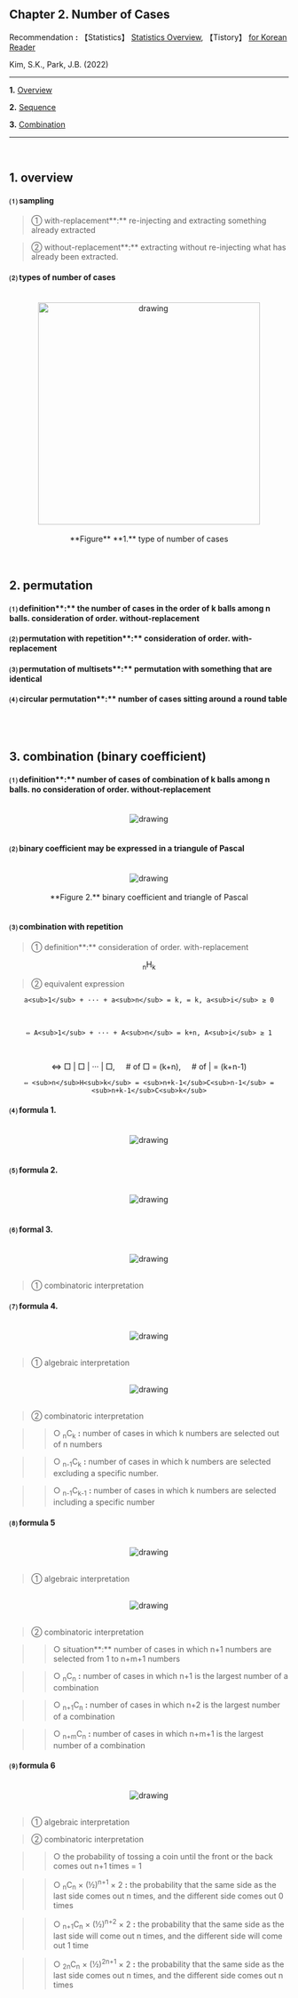 ## **Chapter 2. Number of Cases**

Recommendation **:** 【Statistics】 [Statistics Overview](https://jb243.github.io/1641-01-01-1641.html), 【Tistory】 [for Korean Reader](https://nate9389.tistory.com/1221)

Kim, S.K., Park, J.B. (2022)

---

**1.** [Overview](#1-overview)

**2.** [Sequence](#2-sequence)

**3.** [Combination](#3-combination)

---

<br>

## **1. overview**

#### ⑴ sampling

> ① with-replacement**:** re-injecting and extracting something already extracted

> ② without-replacement**:** extracting without re-injecting what has already been extracted.

#### ⑵ types of number of cases
<br>
<center>
<img src="https://user-images.githubusercontent.com/55747737/198045495-d7b26edb-21e3-4e9d-a3a9-1191e7185f61.png" alt="drawing" style="width:400px;"/>
</center>
<br>
<center>
**Figure** **1.** type of number of cases
</center>


<br>
<br>

## **2\. permutation**

#### ⑴ definition**:** the number of cases in the **order of k balls** among n balls. consideration of order. without-replacement

#### ⑵ permutation with repetition**:** consideration of order. with-replacement

#### ⑶ permutation of multisets**:** permutation with something that are identical

#### ⑷ circular permutation**:** number of cases sitting around a round table

<br>
<Br>

## **3.** **combination** (binary coefficient) 

#### ⑴ definition**:** number of cases of combination of k balls among n balls. no consideration of order. without-replacement

<br>
<center>
 <img src="https://user-images.githubusercontent.com/55747737/198055931-9b539714-270f-4ff3-af15-6b7584774ef1.png" alt="drawing"/>
</center>
<br>
  
#### ⑵ binary coefficient may be expressed in a triangule of Pascal
<br>
<center> 
 <img src="https://user-images.githubusercontent.com/55747737/198056083-8188f743-df65-47e3-becd-2de8efdc61d5.png" alt="drawing"/>
 </center>
<br>
 <center>   
**Figure 2.** binary coefficient and triangle of Pascal
 </center>
<br>
 
#### ⑶ combination with repetition

> ① definition**:** consideration of order. with-replacement

<center>
  <sub>n</sub>H<sub>k</sub>
  </center>
  
> ② equivalent expression

  <center>
  
    a<sub>1</sub> + ··· + a<sub>n</sub> = k, = k, a<sub>i</sub> ≥ 0
<br>
    
    ⇔ A<sub>1</sub> + ··· + A<sub>n</sub> = k+n, A<sub>i</sub> ≥ 1
<br>
    
⇔ □ | □ | ··· | □,     # of □ = (k+n),     \# of | = (k+n-1)
<br>
    
    ⇔ <sub>n</sub>H<sub>k</sub> = <sub>n+k-1</sub>C<sub>n-1</sub> = <sub>n+k-1</sub>C<sub>k</sub>
  </center>
    
#### ⑷ **formula 1.**

 <br>
 <center> 
 <img src="https://user-images.githubusercontent.com/55747737/198056356-983db516-c60a-426e-99c6-61b6514305f0.png" alt="drawing"/>
 </center>
<br> 
 
#### ⑸ **formula 2**.
<br>
 <center>
 <img src="https://user-images.githubusercontent.com/55747737/198056517-85fb7874-cc2f-4e82-adeb-afff999a7f45.png" alt="drawing"/>
 </center> 
<br> 
    
#### ⑹ **formal 3**.

<br>
 <center>
 <img src="https://user-images.githubusercontent.com/55747737/198056668-865b58cb-f423-40d9-81ed-82c9c05ee479.png" alt="drawing"/>
 </center> 
<br> 
 
> ① combinatoric interpretation

#### ⑺ **formula 4**.

 <br>
 <center>
 <img src="https://user-images.githubusercontent.com/55747737/198056773-48e8a98a-d086-4b36-8242-651c72617b6b.png" alt="drawing"/>
 </center> 
<br> 

  
> ① algebraic interpretation

  <br>
 <center>
 <img src="https://user-images.githubusercontent.com/55747737/198056842-cddb4b6f-a183-4c09-8264-f2c015c96874.png" alt="drawing"/>
 </center> 
<br> 

 
> ② combinatoric interpretation

  >> ○ <sub>n</sub>C<sub>k</sub> **:** number of cases in which k numbers are selected out of n numbers

  >> ○ <sub>n-1</sub>C<sub>k</sub> **:** number of cases in which k numbers are selected excluding a specific number.

  >> ○ <sub>n-1</sub>C<sub>k-1</sub> **:** number of cases in which k numbers are selected including a specific number 

#### ⑻ **formula 5**

   <br>
 <center>
 <img src="https://user-images.githubusercontent.com/55747737/198057020-f277d32b-a4d8-496a-9888-5901848d0c40.png" alt="drawing"/>
 </center> 
<br> 

    
> ① algebraic interpretation

   <br>
 <center>
 <img src="https://user-images.githubusercontent.com/55747737/198057113-bf7cbba4-7048-42e9-b8aa-212549988f56.png" alt="drawing"/>
 </center> 
<br> 
  
> ② combinatoric interpretation 

>> ○ situation**:** number of cases in which n+1 numbers are selected from 1 to n+m+1 numbers 

  >> ○ <sub>n</sub>C<sub>n</sub> **:** number of cases in which n+1 is the largest number of a combination

  >> ○ <sub>n+1</sub>C<sub>n</sub> **:** number of cases in which n+2 is the largest number of a combination 

  >> ○ <sub>n+m</sub>C<sub>n</sub> **:** number of cases in which n+m+1 is the largest number of a combination 

#### ⑼ **formula 6**
 
   <br>
 <center>
 <img src="https://user-images.githubusercontent.com/55747737/198057237-8a676fbe-0131-4bb8-a13e-c043672e0d9f.png" alt="drawing"/>
 </center> 
<br> 
    
> ① algebraic interpretation

> ② combinatoric interpretation

>> ○ the probability of tossing a coin until the front or the back comes out n+1 times = 1

  >> ○ <sub>n</sub>C<sub>n</sub> × (½)<sup>n+1</sup> × 2 **:** the probability that the same side as the last side comes out n times, and the different side comes out 0 times 

  >> ○ <sub>n+1</sub>C<sub>n</sub> × (½)<sup>n+2</sup> × 2 **:** the probability that the same side as the last side will come out n times, and the different side will come out 1 time 

  >> ○ <sub>2n</sub>C<sub>n</sub> × (½)<sup>2n+1</sup> × 2 **:** the probability that the same side as the last side comes out n times, and the different side comes out n times
